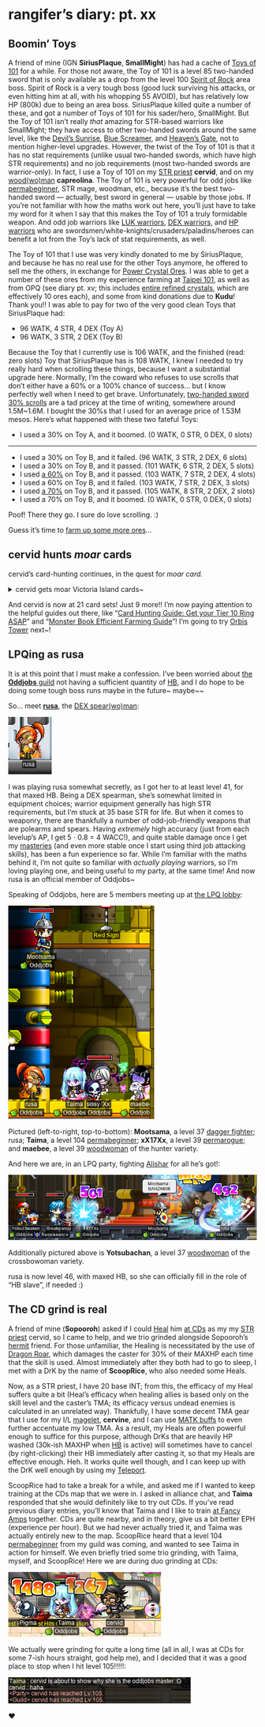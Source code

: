 # rangifer’s diary: pt. xx

## Boomin’ Toys

A friend of mine (IGN **SiriusPlaque**, **SmallMight**) has had a cache of [Toys of 101](https://maplelegends.com/lib/equip?id=01402038) for a while. For those not aware, the Toy of 101 is a level 85 two-handed sword that is only available as a drop from the level 100 [Spirit of Rock](https://maplelegends.com/lib/monster?id=9410035) area boss. Spirit of Rock is a very tough boss (good luck surviving his attacks, or even hitting him at all, with his whopping 55 AVOID), but has relatively low HP (800k) due to being an area boss. SiriusPlaque killed quite a number of these, and got a number of Toys of 101 for his sader/hero, SmallMight. But the Toy of 101 isn’t really _that_ amazing for STR-based warriors like SmallMight; they have access to other two-handed swords around the same level, like the [Devil’s Sunrise](https://maplelegends.com/lib/equip?id=01402016), [Blue Screamer](https://maplelegends.com/lib/equip?id=01402004), and [Heaven’s Gate](https://maplelegends.com/lib/equip?id=01402015), not to mention higher-level upgrades. However, the twist of the Toy of 101 is that it has no stat requirements (unlike usual two-handed swords, which have high STR requirements) and no job requirements (most two-handed swords are warrior-only). In fact, I use a Toy of 101 on my [STR priest](https://oddjobs.codeberg.page/odd-jobs.html#str-mage) **cervid**, and on my [wood(wo)man](https://oddjobs.codeberg.page/odd-jobs.html#woodsman) **capreolina**. The Toy of 101 is very powerful for odd jobs like [permabeginner](https://oddjobs.codeberg.page/odd-jobs.html#permabeginner), STR mage, woodman, etc., because it’s the best two-handed sword — actually, best sword in general — usable by those jobs. If you’re not familiar with how the maths work out here, you’ll just have to take my word for it when I say that this makes the Toy of 101 a truly formidable weapon. And odd job warriors like [LUK warriors](https://oddjobs.codeberg.page/odd-jobs.html#luk-warrior), [DEX warriors](https://oddjobs.codeberg.page/odd-jobs.html#dex-warrior), and [HP warriors](https://oddjobs.codeberg.page/odd-jobs.html#hp-warrior) who are swordsmen/white-knights/crusaders/paladins/heroes can benefit a lot from the Toy’s lack of stat requirements, as well.

The Toy of 101 that I use was very kindly donated to me by SiriusPlaque, and because he has no real use for the other Toys anymore, he offered to sell me the others, in exchange for [Power Crystal Ores](https://maplelegends.com/lib/etc?id=4004000). I was able to get a number of these ores from my experience farming at [Taipei 101](https://maplelegends.com/lib/map?id=742000000), as well as from OPQ (see diary pt. xv; this includes [entire refined crystals](https://maplelegends.com/lib/etc?id=4005000), which are effectively 10 ores each), and some from kind donations due to **Kudu**! Thank you!! I was able to pay for two of the very good clean Toys that SiriusPlaque had:

- 96 WATK, 4 STR, 4 DEX (Toy A)
- 96 WATK, 3 STR, 2 DEX (Toy B)

Because the Toy that I currently use is 106 WATK, and the finished (read: zero slots) Toy that SiriusPlaque has is 108 WATK, I knew I needed to try really hard when scrolling these things, because I want a substantial upgrade here. Normally, I’m the coward who refuses to use scrolls that don’t either have a 60% or a 100% chance of success… but I know perfectly well when I need to get brave. Unfortunately, [two-handed sword 30% scrolls](https://maplelegends.com/lib/use?id=2044005) are a tad pricey at the time of writing, somewhere around 1.5M~1.6M. I bought the 30%s that I used for an average price of 1.53M mesos. Here’s what happened with these two fateful Toys:

- I used a 30% on Toy A, and it boomed. (0 WATK, 0 STR, 0 DEX, 0 slots)

---

- I used a 30% on Toy B, and it failed. (96 WATK, 3 STR, 2 DEX, 6 slots)
- I used a 30% on Toy B, and it passed. (101 WATK, 6 STR, 2 DEX, 5 slots)
- I used [a 60%](https://maplelegends.com/lib/use?id=2044001) on Toy B, and it passed. (103 WATK, 7 STR, 2 DEX, 4 slots)
- I used a 60% on Toy B, and it failed. (103 WATK, 7 STR, 2 DEX, 3 slots)
- I used [a 70%](https://maplelegends.com/lib/use?id=2044004) on Toy B, and it passed. (105 WATK, 8 STR, 2 DEX, 2 slots)
- I used a 70% on Toy B, and it boomed. (0 WATK, 0 STR, 0 DEX, 0 slots)

Poof! There they go. I sure do love scrolling. :)

Guess it’s time to [farm up some more ores](https://maplelegends.com/lib/map?id=742010100)…

## cervid hunts _moar_ cards

cervid’s card-hunting continues, in the quest for _moar card._

<details>
<summary>cervid gets moar Victoria Island cards~</summary>

![Wild Boar card get!](boar-card-get.png "Wild Boar card get!")

![Blue Mushroom card get!](blue-mushroom-card-get.png "Blue Mushroom card get!")

![Jr. Boogie card get!](jr.-boogie-card-get.png "Jr. Boogie card get!")

![Evil Eye card get!](evil-eye-card-get.png "Evil Eye card get!")

</details>

And cervid is now at 21 card sets! Just 9 more!! I’m now paying attention to the helpful guides out there, like “[Card Hunting Guide: Get your Tier 10 Ring ASAP](https://forum.maplelegends.com/index.php?threads/card-hunting-guide-get-your-tier-10-ring-asap.32458/)” and “[Monster Book Efficient Farming Guide](https://forum.maplelegends.com/index.php?threads/monster-book-efficient-farming-guide.23984/)”! I’m going to try [Orbis Tower](https://maplelegends.com/lib/map?id=200080200) next~!

## LPQing as rusa

It is at this point that I must make a confession. I’ve been worried about [the **Oddjobs** guild](https://oddjobs.codeberg.page/) not having a sufficient quantity of [HB](https://maplelegends.com/lib/skill?id=1301007), and I do hope to be doing some tough boss runs maybe in the future~ maybe~~

So… meet [**rusa**][rusa], the [DEX spear(wo)man](https://oddjobs.codeberg.page/odd-jobs.html#dex-warrior):

![rusa](rusa.png "rusa")

I was playing rusa somewhat secretly, as I got her to at least level 41, for that maxed HB. Being a DEX spearman, she’s somewhat limited in equipment choices; warrior equipment generally has high STR requirements, but I’m stuck at 35 base STR for life. But when it comes to weaponry, there are thankfully a number of odd-job-friendly weapons that are polearms and spears. Having _extremely_ high accuracy (just from each levelup’s AP, I get 5 ⋅ 0.8 = 4 WACC!), and quite stable damage once I get my [masteries](https://maplelegends.com/lib/skill?id=1300001) (and even more stable once I start using third job attacking skills), has been a fun experience so far. While I’m familiar with the maths behind it, I’m not quite so familiar with _actually playing_ warriors, so I’m loving playing one, and being useful to my party, at the same time! And now rusa is an official member of Oddjobs~

Speaking of Oddjobs, here are 5 members meeting up at [the LPQ lobby](https://maplelegends.com/lib/map?id=221024500):

![Oddjobs meetup at LPQ](oddjobs-meetup-at-lpq.png "Oddjobs meetup at LPQ")

Pictured (left-to-right, top-to-bottom): **Mootsama**, a level 37 [dagger fighter](https://oddjobs.codeberg.page/odd-jobs.html#dagger-warrior); rusa; **Taima**, a level 104 [permabeginner](https://oddjobs.codeberg.page/odd-jobs.html#permabeginner); **xX17Xx**, a level 39 [permarogue](https://oddjobs.codeberg.page/odd-jobs.html#permarogue); and **maebee**, a level 39 [woodwoman](https://oddjobs.codeberg.page/odd-jobs.html#woodsman) of the hunter variety.

And here we are, in an LPQ party, fighting [Alishar](https://maplelegends.com/lib/monster?id=9300012) for all he’s got!:

![Majority Oddjobs Alishar fight](majority-oddjobs-alishar-fight.png "Majority Oddjobs Alishar fight")

Additionally pictured above is **Yotsubachan**, a level 37 [woodwoman](https://oddjobs.codeberg.page/odd-jobs.html#woodsman) of the crossbowoman variety.

rusa is now level 46, with maxed HB, so she can officially fill in the role of “HB slave”, if needed :)

## The CD grind is real

A friend of mine (**Sopooroh**) asked if I could [Heal](https://maplelegends.com/lib/skill?id=2301002) him [at CDs](https://maplelegends.com/lib/map?id=742010203) as my my [STR priest](https://oddjobs.codeberg.page/odd-jobs.html#str-mage) cervid, so I came to help, and we trio grinded alongside Sopooroh’s [hermit](https://maplelegends.com/lib/skill?id=4111005) friend. For those unfamiliar, the Healing is necessitated by the use of [Dragon Roar](https://maplelegends.com/lib/skill?id=1311006), which damages the caster for 30% of their MAXHP each time that the skill is used. Almost immediately after they both had to go to sleep, I met with a DrK by the name of **ScoopRice**, who also needed some Heals.

Now, as a STR priest, I have 20 base INT; from this, the efficacy of my Heal suffers quite a bit (Heal’s efficacy when healing allies is based only on the skill level and the caster’s TMA; its efficacy versus undead enemies is calculated in an unrelated way). Thankfully, I have some decent TMA gear that I use for my I/L [magelet](https://oddjobs.codeberg.page/odd-jobs.html#luk-mage), **cervine**, and I can use [MATK buffs](https://maplelegends.com/lib/use?id=2022078) to even further accentuate my low TMA. As a result, my Heals are often powerful enough to suffice for this purpose, although DrKs that are heavily HP washed (30k-ish MAXHP when [HB](https://maplelegends.com/lib/skill?id=1301007) is active) will sometimes have to cancel (by right-clicking) their HB immediately after casting it, so that my Heals are effective enough. Heh. It works quite well though, and I can keep up with the DrK well enough by using my [Teleport](https://maplelegends.com/lib/skill?id=2301001).

ScoopRice had to take a break for a while, and asked me if I wanted to keep training at the CDs map that we were in. I asked in alliance chat, and **Taima** responded that she would definitely like to try out CDs. If you’ve read previous diary entries, you’ll know that Taima and I like to train [at Fancy Amps](https://maplelegends.com/lib/map?id=742010201) together. CDs are quite nearby, and in theory, give us a bit better EPH (experience per hour). But we had never actually tried it, and Taima was actually entirely new to the map. ScoopRice heard that a level 104 [permabeginner](https://oddjobs.codeberg.page/odd-jobs.html#permabeginner) from my guild was coming, and wanted to see Taima in action for himself. We even briefly tried some trio grinding, with Taima, myself, and ScoopRice! Here we are during duo grinding at CDs:

![Grinding CDs with Taima](grinding-cds-with-taima.png "Grinding CDs with Taima")

We actually were grinding for quite a long time (all in all, I was at CDs for some 7-ish hours straight, god help me), and I decided that it was a good place to stop when I hit level 105!!!!!:

![cervid hits level 105~](cervid-hits-105.png "cervid hits level 105~")

❤️

[rusa]: https://en.wikipedia.org/wiki/Rusa_(genus)
